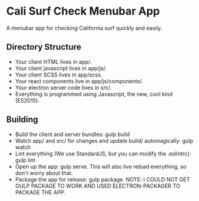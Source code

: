 # Cali Surf Check Menubar App
A menubar app for checking California surf quickly and easily.

## Directory Structure

* Your client HTML lives in app/.
* Your client javascript lives in app/js/.
* Your client SCSS lives in app/scss.
* Your react components live in app/js/components/.
* Your electron server code lives in src/.
* Everything is programmed using Javascript, the new, cool kind (ES2015).

## Building

* Build the client and server bundles: gulp build
* Watch app/ and src/ for changes and update build/ automagically: gulp watch
* Lint everything (We use StandardJS, but you can modify the .eslintrc): gulp lint
* Open up the app: gulp serve. This will also live reload everything, so don't worry about that.
* Package the app for release: gulp package. NOTE: I COULD NOT GET GULP PACKAGE TO WORK AND USED ELECTRON-PACKAGER TO PACKAGE THE APP.

